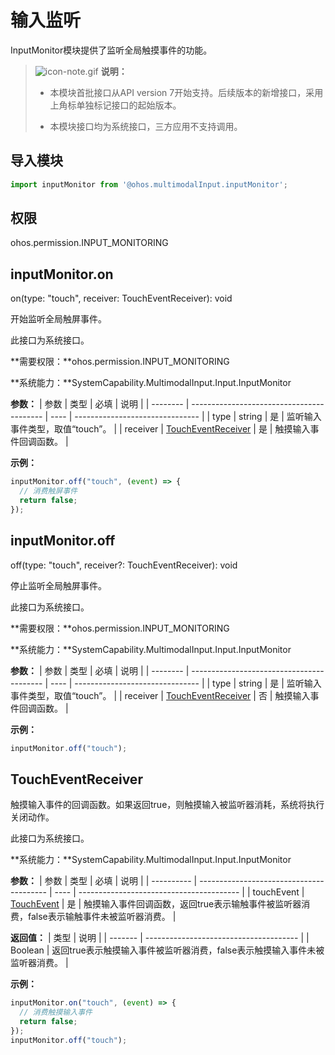# 输入监听

InputMonitor模块提供了监听全局触摸事件的功能。

> ![icon-note.gif](public_sys-resources/icon-note.gif) **说明：**
> - 本模块首批接口从API version 7开始支持。后续版本的新增接口，采用上角标单独标记接口的起始版本。
>
> - 本模块接口均为系统接口，三方应用不支持调用。


## 导入模块


```js
import inputMonitor from '@ohos.multimodalInput.inputMonitor';
```


## 权限

ohos.permission.INPUT_MONITORING


## inputMonitor.on

on(type: "touch", receiver: TouchEventReceiver): void

开始监听全局触屏事件。

此接口为系统接口。

**需要权限：**ohos.permission.INPUT_MONITORING

**系统能力：**SystemCapability.MultimodalInput.Input.InputMonitor

  **参数：**
| 参数     | 类型                                      | 必填 | 说明                            |
| -------- | ----------------------------------------- | ---- | ------------------------------- |
| type     | string                                    | 是   | 监听输入事件类型，取值“touch”。 |
| receiver | [TouchEventReceiver](#toucheventreceiver) | 是   | 触摸输入事件回调函数。          |

  **示例：**

```js
inputMonitor.off("touch", (event) => {
  // 消费触屏事件
  return false;
});
```

## inputMonitor.off

off(type: "touch", receiver?: TouchEventReceiver): void

停止监听全局触屏事件。

此接口为系统接口。

**需要权限：**ohos.permission.INPUT_MONITORING

**系统能力：**SystemCapability.MultimodalInput.Input.InputMonitor

  **参数：**
| 参数     | 类型                                      | 必填 | 说明                            |
| -------- | ----------------------------------------- | ---- | ------------------------------- |
| type     | string                                    | 是   | 监听输入事件类型，取值“touch”。 |
| receiver | [TouchEventReceiver](#toucheventreceiver) | 否   | 触摸输入事件回调函数。          |

  **示例：**

```js
inputMonitor.off("touch");
```

## TouchEventReceiver

触摸输入事件的回调函数。如果返回true，则触摸输入被监听器消耗，系统将执行关闭动作。

此接口为系统接口。

**系统能力：**SystemCapability.MultimodalInput.Input.InputMonitor

  **参数：**
| 参数         | 类型                                       | 必填   | 说明                                       |
| ---------- | ---------------------------------------- | ---- | ---------------------------------------- |
| touchEvent | [TouchEvent](../arkui-js/js-components-common-events.md) | 是    | 触摸输入事件回调函数，返回true表示输触事件被监听器消费，false表示输触事件未被监听器消费。 |

  **返回值：**
| 类型    | 说明                                    |
| ------- | -------------------------------------- |
| Boolean | 返回true表示触摸输入事件被监听器消费，false表示触摸输入事件未被监听器消费。 |

  **示例：**

```js
inputMonitor.on("touch", (event) => {
  // 消费触摸输入事件
  return false;
});
inputMonitor.off("touch");
```
